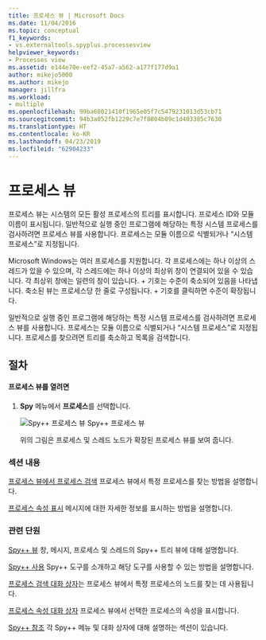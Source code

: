 ```yaml
---
title: 프로세스 뷰 | Microsoft Docs
ms.date: 11/04/2016
ms.topic: conceptual
f1_keywords:
- vs.externaltools.spyplus.processesview
helpviewer_keywords:
- Processes view
ms.assetid: e144e70e-eef2-45a7-a562-a177f177d9a1
author: mikejo5000
ms.author: mikejo
manager: jillfra
ms.workload:
- multiple
ms.openlocfilehash: 99ba60021410f1965e05f7c5479231013d53cb71
ms.sourcegitcommit: 94b3a052fb1229c7e7f8804b09c1d403385c7630
ms.translationtype: HT
ms.contentlocale: ko-KR
ms.lasthandoff: 04/23/2019
ms.locfileid: "62904233"
---
```

# <a name="processes-view"></a>프로세스 뷰
프로세스 뷰는 시스템의 모든 활성 프로세스의 트리를 표시합니다. 프로세스 ID와 모듈 이름이 표시됩니다. 일반적으로 실행 중인 프로그램에 해당하는 특정 시스템 프로세스를 검사하려면 프로세스 뷰를 사용합니다. 프로세스는 모듈 이름으로 식별되거나 “시스템 프로세스”로 지정됩니다.

 Microsoft Windows는 여러 프로세스를 지원합니다. 각 프로세스에는 하나 이상의 스레드가 있을 수 있으며, 각 스레드에는 하나 이상의 최상위 창이 연결되어 있을 수 있습니다. 각 최상위 창에는 일련의 창이 있습니다. \+ 기호는 수준이 축소되어 있음을 나타냅니다. 축소된 뷰는 프로세스당 한 줄로 구성됩니다. \+ 기호를 클릭하면 수준이 확장됩니다.

 일반적으로 실행 중인 프로그램에 해당하는 특정 시스템 프로세스를 검사하려면 프로세스 뷰를 사용합니다. 프로세스는 모듈 이름으로 식별되거나 “시스템 프로세스”로 지정됩니다. 프로세스를 찾으려면 트리를 축소하고 목록을 검색합니다.

## <a name="procedures"></a>절차

#### <a name="to-open-the-processes-view"></a>프로세스 뷰를 열려면

1. **Spy** 메뉴에서 **프로세스**를 선택합니다.

   ![Spy&#43;&#43; 프로세스 뷰](../debugger/media/spy--_processes.png "Spy++_Processes") Spy++ 프로세스 뷰

   위의 그림은 프로세스 및 스레드 노드가 확장된 프로세스 뷰를 보여 줍니다.

### <a name="in-this-section"></a>섹션 내용
 [프로세스 뷰에서 프로세스 검색](../debugger/how-to-search-for-a-process-in-processes-view.md) 프로세스 뷰에서 특정 프로세스를 찾는 방법을 설명합니다.

 [프로세스 속성 표시](../debugger/how-to-display-process-properties.md) 메시지에 대한 자세한 정보를 표시하는 방법을 설명합니다.

### <a name="related-sections"></a>관련 단원
 [Spy++ 뷰](../debugger/spy-increment-views.md) 창, 메시지, 프로세스 및 스레드의 Spy++ 트리 뷰에 대해 설명합니다.

 [Spy++ 사용](../debugger/using-spy-increment.md) Spy++ 도구를 소개하고 해당 도구를 사용할 수 있는 방법을 설명합니다.

 [프로세스 검색 대화 상자](../debugger/process-search-dialog-box.md)는 프로세스 뷰에서 특정 프로세스의 노드를 찾는 데 사용됩니다.

 [프로세스 속성 대화 상자](../debugger/process-properties-dialog-box.md) 프로세스 뷰에서 선택한 프로세스의 속성을 표시합니다.

 [Spy++ 참조](../debugger/spy-increment-reference.md) 각 Spy++ 메뉴 및 대화 상자에 대해 설명하는 섹션이 있습니다.